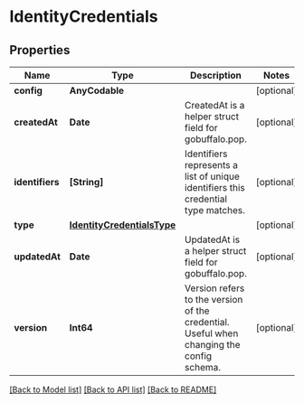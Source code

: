 # IdentityCredentials

## Properties
Name | Type | Description | Notes
------------ | ------------- | ------------- | -------------
**config** | **AnyCodable** |  | [optional] 
**createdAt** | **Date** | CreatedAt is a helper struct field for gobuffalo.pop. | [optional] 
**identifiers** | **[String]** | Identifiers represents a list of unique identifiers this credential type matches. | [optional] 
**type** | [**IdentityCredentialsType**](IdentityCredentialsType.md) |  | [optional] 
**updatedAt** | **Date** | UpdatedAt is a helper struct field for gobuffalo.pop. | [optional] 
**version** | **Int64** | Version refers to the version of the credential. Useful when changing the config schema. | [optional] 

[[Back to Model list]](../README.md#documentation-for-models) [[Back to API list]](../README.md#documentation-for-api-endpoints) [[Back to README]](../README.md)


